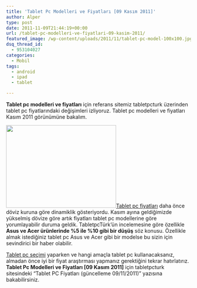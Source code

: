 ```yaml
---
title: 'Tablet Pc Modelleri ve Fiyatları [09 Kasım 2011]'
author: Alper
type: post
date: 2011-11-09T21:44:19+00:00
url: /tablet-pc-modelleri-ve-fiyatlari-09-kasim-2011/
featured_image: /wp-content/uploads/2011/11/tablet-pc-model-100x100.jpg
dsq_thread_id:
  - 953104027
categories:
  - Mobil
tags:
  - android
  - ipad
  - tablet

---
```

**Tablet pc modelleri ve fiyatları** için referans sitemiz tabletpcturk üzerinden tablet pc fiyatlarındaki değişimleri izliyoruz. Tablet pc modelleri ve fiyatları Kasım 2011 görünümüne bakalım.

[<img class="alignright size-full wp-image-7079" title="tablet-pc-model" src="https://www.murekkep.org/wp-content/uploads/2011/11/tablet-pc-model.jpg" alt="" width="300" height="225" />Tablet pc fiyatları][1] daha önce döviz kuruna göre dinamiklik gösteriyordu. Kasım ayına geldiğimizde yükselmiş dövize göre artık fiyatları tablet pc modellerine göre yorumlayabilir duruma geldik. TabletpcTürk&#8217;ün incelemesine göre özellikle **Asus ve Acer ürünlerinde %5 ile %10 gibi bir düşüş** söz konusu. Özellikle almak istediğiniz tablet pc Asus ve Acer gibi bir modelse bu sizin için sevindirici bir haber olabilir.

[Tablet pc seçimi][2] yaparken ve hangi amaçla tablet pc kullanacaksanız, almadan önce iyi bir fiyat araştırması yapmanız gerektiğini tekrar hatırlatırız. **Tablet Pc Modelleri ve Fiyatları [09 Kasım 2011]** için tabletpcturk sitesindeki “Tablet PC Fiyatları (güncelleme 09/11/2011)” yazısına bakabilirsiniz.

 [1]: https://www.murekkep.org/tablet-pc-fiyatlari-6484 "tablet pc fiyatları"
 [2]: https://www.murekkep.org/tablet-pc-fiyatlari-ve-tablet-pc-secimi-5950 "tablet pc seçimi"